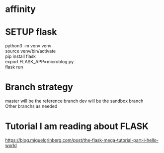 # affinity

# SETUP flask
python3 -m venv venv  
source venv/bin/activate  
pip install flask  
export FLASK_APP=microblog.py  
flask run   

# Branch strategy  
master will be the reference branch
dev will be the sandbox branch  
Other branchs as needed  


# Tutorial I am reading about FLASK 
https://blog.miguelgrinberg.com/post/the-flask-mega-tutorial-part-i-hello-world  
